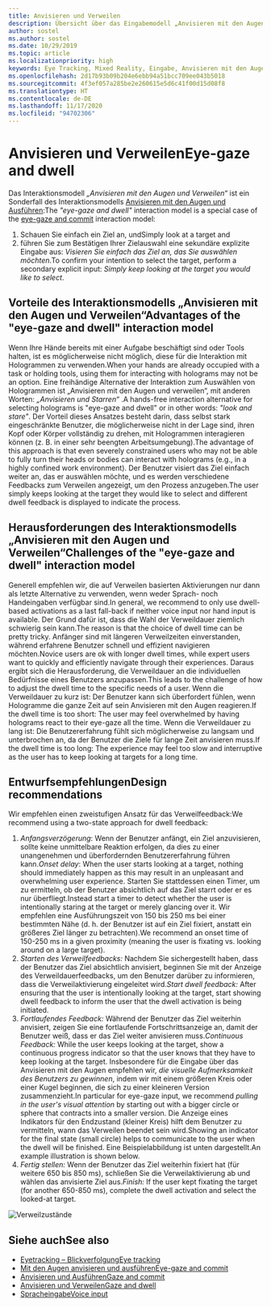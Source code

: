 ```yaml
---
title: Anvisieren und Verweilen
description: Übersicht über das Eingabemodell „Anvisieren mit den Augen und Verweilen“
author: sostel
ms.author: sostel
ms.date: 10/29/2019
ms.topic: article
ms.localizationpriority: high
keywords: Eye Tracking, Mixed Reality, Eingabe, Anvisieren mit den Augen, Zielen mit den Augen, HoloLens 2, Blickgestützte Auswahl, Verweilen, Mixed Reality-Headset, Windows Mixed Reality-Headset, Virtual Reality-Headset, HoloLens, MRTK, Mixed Reality Toolkit, Design
ms.openlocfilehash: 2d17b93b09b204e6ebb94a51bcc709ee043b5018
ms.sourcegitcommit: 4f3ef057a285be2e260615e5d6c41f00d15d08f8
ms.translationtype: HT
ms.contentlocale: de-DE
ms.lasthandoff: 11/17/2020
ms.locfileid: "94702306"
---
```

# <a name="eye-gaze-and-dwell"></a><span data-ttu-id="ef0a3-104">Anvisieren und Verweilen</span><span class="sxs-lookup"><span data-stu-id="ef0a3-104">Eye-gaze and dwell</span></span>

<span data-ttu-id="ef0a3-105">Das Interaktionsmodell _„Anvisieren mit den Augen und Verweilen“_ ist ein Sonderfall des Interaktionsmodells [Anvisieren mit den Augen und Ausführen](gaze-and-commit.md):</span><span class="sxs-lookup"><span data-stu-id="ef0a3-105">The _"eye-gaze and dwell"_ interaction model is a special case of the [eye-gaze and commit](gaze-and-commit.md) interaction model:</span></span>
1. <span data-ttu-id="ef0a3-106">Schauen Sie einfach ein Ziel an, und</span><span class="sxs-lookup"><span data-stu-id="ef0a3-106">Simply look at a target and</span></span> 
2. <span data-ttu-id="ef0a3-107">führen Sie zum Bestätigen Ihrer Zielauswahl eine sekundäre explizite Eingabe aus: _Visieren Sie einfach das Ziel an, das Sie auswählen möchten_.</span><span class="sxs-lookup"><span data-stu-id="ef0a3-107">To confirm your intention to select the target, perform a secondary explicit input: _Simply keep looking at the target you would like to select_.</span></span>

## <a name="advantages-of-the-eye-gaze-and-dwell-interaction-model"></a><span data-ttu-id="ef0a3-108">Vorteile des Interaktionsmodells „Anvisieren mit den Augen und Verweilen“</span><span class="sxs-lookup"><span data-stu-id="ef0a3-108">Advantages of the "eye-gaze and dwell" interaction model</span></span> 
<span data-ttu-id="ef0a3-109">Wenn Ihre Hände bereits mit einer Aufgabe beschäftigt sind oder Tools halten, ist es möglicherweise nicht möglich, diese für die Interaktion mit Hologrammen zu verwenden.</span><span class="sxs-lookup"><span data-stu-id="ef0a3-109">When your hands are already occupied with a task or holding tools, using them for interacting with holograms may not be an option.</span></span>
<span data-ttu-id="ef0a3-110">Eine freihändige Alternative der Interaktion zum Auswählen von Hologrammen ist „Anvisieren mit den Augen und verweilen“, mit anderen Worten: _„Anvisieren und Starren“_ .</span><span class="sxs-lookup"><span data-stu-id="ef0a3-110">A hands-free interaction alternative for selecting holograms is "eye-gaze and dwell" or in other words: _"look and stare"_.</span></span> <span data-ttu-id="ef0a3-111">Der Vorteil dieses Ansatzes besteht darin, dass selbst stark eingeschränkte Benutzer, die möglicherweise nicht in der Lage sind, ihren Kopf oder Körper vollständig zu drehen, mit Hologrammen interagieren können (z. B. in einer sehr beengten Arbeitsumgebung).</span><span class="sxs-lookup"><span data-stu-id="ef0a3-111">The advantage of this approach is that even severely constrained users who may not be able to fully turn their heads or bodies can interact with holograms (e.g., in a highly confined work environment).</span></span>
<span data-ttu-id="ef0a3-112">Der Benutzer visiert das Ziel einfach weiter an, das er auswählen möchte, und es werden verschiedene Feedbacks zum Verweilen angezeigt, um den Prozess anzugeben.</span><span class="sxs-lookup"><span data-stu-id="ef0a3-112">The user simply keeps looking at the target they would like to select and different dwell feedback is displayed to indicate the process.</span></span>


## <a name="challenges-of-the-eye-gaze-and-dwell-interaction-model"></a><span data-ttu-id="ef0a3-113">Herausforderungen des Interaktionsmodells „Anvisieren mit den Augen und Verweilen“</span><span class="sxs-lookup"><span data-stu-id="ef0a3-113">Challenges of the "eye-gaze and dwell" interaction model</span></span>
<span data-ttu-id="ef0a3-114">Generell empfehlen wir, die auf Verweilen basierten Aktivierungen nur dann als letzte Alternative zu verwenden, wenn weder Sprach- noch Handeingaben verfügbar sind.</span><span class="sxs-lookup"><span data-stu-id="ef0a3-114">In general, we  recommend to only use dwell-based activations as a last fall-back if neither voice input nor hand input is available.</span></span> <span data-ttu-id="ef0a3-115">Der Grund dafür ist, dass die Wahl der Verweildauer ziemlich schwierig sein kann.</span><span class="sxs-lookup"><span data-stu-id="ef0a3-115">The reason is that the choice of dwell time can be pretty tricky.</span></span> <span data-ttu-id="ef0a3-116">Anfänger sind mit längeren Verweilzeiten einverstanden, während erfahrene Benutzer schnell und effizient navigieren möchten.</span><span class="sxs-lookup"><span data-stu-id="ef0a3-116">Novice users are ok with longer dwell times, while expert users want to quickly and efficiently navigate through their experiences.</span></span> <span data-ttu-id="ef0a3-117">Daraus ergibt sich die Herausforderung, die Verweildauer an die individuellen Bedürfnisse eines Benutzers anzupassen.</span><span class="sxs-lookup"><span data-stu-id="ef0a3-117">This leads to the challenge of how to adjust the dwell time to the specific needs of a user.</span></span>
<span data-ttu-id="ef0a3-118">Wenn die Verweildauer zu kurz ist: Der Benutzer kann sich überfordert fühlen, wenn Hologramme die ganze Zeit auf sein Anvisieren mit den Augen reagieren.</span><span class="sxs-lookup"><span data-stu-id="ef0a3-118">If the dwell time is too short: The user may feel overwhelmed by having holograms react to their eye-gaze all the time.</span></span> <span data-ttu-id="ef0a3-119">Wenn die Verweildauer zu lang ist: Die Benutzererfahrung fühlt sich möglicherweise zu langsam und unterbrochen an, da der Benutzer die Ziele für lange Zeit anvisieren muss.</span><span class="sxs-lookup"><span data-stu-id="ef0a3-119">If the dwell time is too long: The experience may feel too slow and interruptive as the user has to keep looking at targets for a long time.</span></span>

## <a name="design-recommendations"></a><span data-ttu-id="ef0a3-120">Entwurfsempfehlungen</span><span class="sxs-lookup"><span data-stu-id="ef0a3-120">Design recommendations</span></span>
<span data-ttu-id="ef0a3-121">Wir empfehlen einen zweistufigen Ansatz für das Verweilfeedback:</span><span class="sxs-lookup"><span data-stu-id="ef0a3-121">We recommend using a two-state approach for dwell feedback:</span></span>
1. <span data-ttu-id="ef0a3-122">*Anfangsverzögerung*: Wenn der Benutzer anfängt, ein Ziel anzuvisieren, sollte keine unmittelbare Reaktion erfolgen, da dies zu einer unangenehmen und überfordernden Benutzererfahrung führen kann.</span><span class="sxs-lookup"><span data-stu-id="ef0a3-122">*Onset delay*: When the user starts looking at a target, nothing should immediately happen as this may result in an unpleasant and overwhelming user experience.</span></span> <span data-ttu-id="ef0a3-123">Starten Sie stattdessen einen Timer, um zu ermitteln, ob der Benutzer absichtlich auf das Ziel starrt oder er es nur überfliegt.</span><span class="sxs-lookup"><span data-stu-id="ef0a3-123">Instead start a timer to detect whether the user is intentionally staring at the target or merely glancing over it.</span></span>
<span data-ttu-id="ef0a3-124">Wir empfehlen eine Ausführungszeit von 150 bis 250 ms bei einer bestimmten Nähe (d. h. der Benutzer ist auf ein Ziel fixiert, anstatt ein größeres Ziel länger zu betrachten).</span><span class="sxs-lookup"><span data-stu-id="ef0a3-124">We recommend an onset time of 150-250 ms in a given proximity (meaning the user is fixating vs. looking around on a large target).</span></span>  
2. <span data-ttu-id="ef0a3-125">*Starten des Verweilfeedbacks:* Nachdem Sie sichergestellt haben, dass der Benutzer das Ziel absichtlich anvisiert, beginnen Sie mit der Anzeige des Verweildauerfeedbacks, um den Benutzer darüber zu informieren, dass die Verweilaktivierung eingeleitet wird.</span><span class="sxs-lookup"><span data-stu-id="ef0a3-125">*Start dwell feedback:* After ensuring that the user is intentionally looking at the target, start showing dwell feedback to inform the user that the dwell activation is being initiated.</span></span> 
3. <span data-ttu-id="ef0a3-126">*Fortlaufendes Feedback:* Während der Benutzer das Ziel weiterhin anvisiert, zeigen Sie eine fortlaufende Fortschrittsanzeige an, damit der Benutzer weiß, dass er das Ziel weiter anvisieren muss.</span><span class="sxs-lookup"><span data-stu-id="ef0a3-126">*Continuous Feedback:* While the user keeps looking at the target, show a continuous progress indicator so that the user knows that they have to keep looking at the target.</span></span> <span data-ttu-id="ef0a3-127">Insbesondere für die Eingabe über das Anvisieren mit den Augen empfehlen wir, _die visuelle Aufmerksamkeit des Benutzers zu gewinnen_, indem wir mit einem größeren Kreis oder einer Kugel beginnen, die sich zu einer kleineren Version zusammenzieht.</span><span class="sxs-lookup"><span data-stu-id="ef0a3-127">In particular for eye-gaze input, we recommend _pulling in the user's visual attention_ by starting out with a bigger circle or sphere that contracts into a smaller version.</span></span> <span data-ttu-id="ef0a3-128">Die Anzeige eines Indikators für den Endzustand (kleiner Kreis) hilft dem Benutzer zu vermitteln, wann das Verweilen beendet sein wird.</span><span class="sxs-lookup"><span data-stu-id="ef0a3-128">Showing an indicator for the final state (small circle) helps to communicate to the user when the dwell will be finished.</span></span> <span data-ttu-id="ef0a3-129">Eine Beispielabbildung ist unten dargestellt.</span><span class="sxs-lookup"><span data-stu-id="ef0a3-129">An example illustration is shown below.</span></span> 
4. <span data-ttu-id="ef0a3-130">*Fertig stellen:* Wenn der Benutzer das Ziel weiterhin fixiert hat (für weitere 650 bis 850 ms), schließen Sie die Verweilaktivierung ab und wählen das anvisierte Ziel aus.</span><span class="sxs-lookup"><span data-stu-id="ef0a3-130">*Finish:* If the user kept fixating the target (for another 650-850 ms), complete the dwell activation and select the looked-at target.</span></span>

![Verweilzustände](images/eyes_dwellstate_recommendation.png)<br>

## <a name="see-also"></a><span data-ttu-id="ef0a3-132">Siehe auch</span><span class="sxs-lookup"><span data-stu-id="ef0a3-132">See also</span></span>
* [<span data-ttu-id="ef0a3-133">Eyetracking – Blickverfolgung</span><span class="sxs-lookup"><span data-stu-id="ef0a3-133">Eye tracking</span></span>](eye-tracking.md)
* [<span data-ttu-id="ef0a3-134">Mit den Augen anvisieren und ausführen</span><span class="sxs-lookup"><span data-stu-id="ef0a3-134">Eye-gaze and commit</span></span>](gaze-and-commit-eyes.md)
* [<span data-ttu-id="ef0a3-135">Anvisieren und Ausführen</span><span class="sxs-lookup"><span data-stu-id="ef0a3-135">Gaze and commit</span></span>](gaze-and-commit.md)
* [<span data-ttu-id="ef0a3-136">Anvisieren und Verweilen</span><span class="sxs-lookup"><span data-stu-id="ef0a3-136">Gaze and dwell</span></span>](gaze-and-dwell.md)
* [<span data-ttu-id="ef0a3-137">Spracheingabe</span><span class="sxs-lookup"><span data-stu-id="ef0a3-137">Voice input</span></span>](../out-of-scope/voice-design.md)
